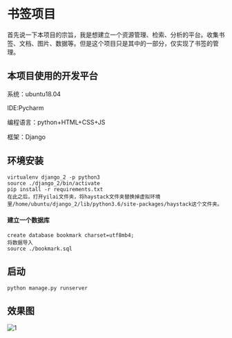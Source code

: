# 书签项目

首先说一下本项目的宗旨，我是想建立一个资源管理、检索、分析的平台。收集书签、文档、图片、数据等。但是这个项目只是其中的一部分，仅实现了书签的管理。



## 本项目使用的开发平台

系统：ubuntu18.04

IDE:Pycharm

编程语言：python+HTML+CSS+JS

框架：Django



## 环境安装

```
virtualenv django_2 -p python3
source ./django_2/bin/activate
pip install -r requirements.txt
在此之后，打开yilai文件夹，将haystack文件夹替换掉虚拟环境里/home/ubuntu/django_2/lib/python3.6/site-packages/haystack这个文件夹。
```



#### 建立一个数据库

```
create database bookmark charset=utf8mb4;
将数据导入
source ./bookmark.sql
```



## 启动

```
python manage.py runserver
```





## 效果图

![1](/home/jarvis/Desktop/bookmark_master/书签项目V2/效果图/1.png)

